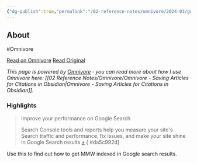 ```yaml
---
{"dg-publish":true,"permalink":"/02-reference-notes/omnivore/2024-03/google-search-console/","title":"Google Search Console\n","metatags":{"description":"","og:image":"https://i.imgur.com/LmCg5HX.png"},"tags":["MMW-Dev/SEO"]}
---
```



## About

#Omnivore

[Read on Omnivore](https://omnivore.app/me/https-search-google-com-search-console-about-18e8d839007)
[Read Original](https://search.google.com/search-console/about)



_This page is powered by [Omnivore](https://omnivore.app) ‐ you can read more about how I use Omnivore here: [[02 Reference Notes/Omnivore/Omnivore - Saving Articles for Citations in Obsidian\|Omnivore - Saving Articles for Citations in Obsidian]]._

### Highlights

> Improve your performance on Google Search
> 
> Search Console tools and reports help you measure your site's Search traffic and performance, fix issues, and make your site shine in Google Search results [⤴️](https://omnivore.app/me/https-search-google-com-search-console-about-18e8d839007#da5c992d-6a77-4ab8-ba42-61e6a8eee680) 
{ #da5c992d}


Use this to find out how to get MMW indexed in Google search results.

